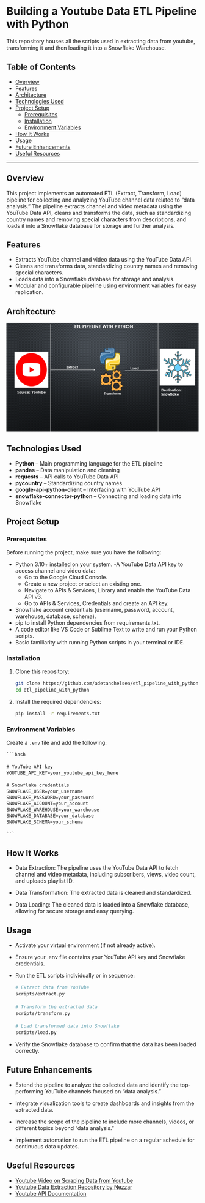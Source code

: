# Building a Youtube Data ETL Pipeline with Python

This repository houses all the scripts used in extracting data from youtube, transforming it and then loading it into a Snowflake Warehouse. 

## Table of Contents
- [Overview](#overview)
- [Features](#features)
- [Architecture](#architecture)
- [Technologies Used](#technologies-used)
- [Project Setup](#project-setup)
  - [Prerequisites](#prerequisites)
  - [Installation](#installation)
  - [Environment Variables](#environment-variables)
- [How It Works](#how-it-works)
- [Usage](#usage)
- [Future Enhancements](#future-enhancements)
- [Useful Resources](#useful-resources)

---

## Overview
This project implements an automated ETL (Extract, Transform, Load) pipeline for collecting and analyzing YouTube channel data related to “data analysis.” The pipeline extracts channel and video metadata using the YouTube Data API, cleans and transforms the data, such as standardizing country names and removing special characters from descriptions, and loads it into a Snowflake database for storage and further analysis.

## Features
- Extracts YouTube channel and video data using the YouTube Data API.
- Cleans and transforms data, standardizing country names and removing special characters.
- Loads data into a Snowflake database for storage and analysis.
- Modular and configurable pipeline using environment variables for easy replication.

## Architecture
![Architecture Diagram](/img/architecture.png)

## Technologies Used
- **Python** – Main programming language for the ETL pipeline
- **pandas** – Data manipulation and cleaning
- **requests** – API calls to YouTube Data API
- **pycountry** – Standardizing country names
- **google-api-python-client** – Interfacing with YouTube API
- **snowflake-connector-python** – Connecting and loading data into Snowflake

## Project Setup
### Prerequisites
Before running the project, make sure you have the following:
- Python 3.10+ installed on your system.
-A YouTube Data API key to access channel and video data:
    - Go to the Google Cloud Console.
    - Create a new project or select an existing one.
    - Navigate to APIs & Services, Library and enable the YouTube Data API v3.
    - Go to APIs & Services, Credentials and create an API key.
- Snowflake account credentials (username, password, account, warehouse, database, schema).
- pip to install Python dependencies from requirements.txt.
- A code editor like VS Code or Sublime Text to write and run your Python scripts.
- Basic familiarity with running Python scripts in your terminal or IDE.

### Installation
1. Clone this repository:
   ```bash
   git clone https://github.com/adetanchelsea/etl_pipeline_with_python.git
   cd etl_pipeline_with_python
   ```
2. Install the required dependencies:
   ```bash
   pip install -r requirements.txt
   ```
### Environment Variables
Create a `.env` file and add the following:

    ```bash
    
    # YouTube API key
    YOUTUBE_API_KEY=your_youtube_api_key_here

    # Snowflake credentials
    SNOWFLAKE_USER=your_username
    SNOWFLAKE_PASSWORD=your_password
    SNOWFLAKE_ACCOUNT=your_account
    SNOWFLAKE_WAREHOUSE=your_warehouse
    SNOWFLAKE_DATABASE=your_database
    SNOWFLAKE_SCHEMA=your_schema

    ```

## How It Works
- Data Extraction: The pipeline uses the YouTube Data API to fetch channel and video metadata, including subscribers, views, video count, and uploads playlist ID.

- Data Transformation: The extracted data is cleaned and standardized.

- Data Loading: The cleaned data is loaded into a Snowflake database, allowing for secure storage and easy querying.

## Usage
- Activate your virtual environment (if not already active).
- Ensure your .env file contains your YouTube API key and Snowflake credentials.
- Run the ETL scripts individually or in sequence:

    ```bash
    # Extract data from YouTube
    scripts/extract.py

    # Transform the extracted data
    scripts/transform.py

    # Load transformed data into Snowflake
    scripts/load.py
    
    ```
- Verify the Snowflake database to confirm that the data has been loaded correctly.

## Future Enhancements
- Extend the pipeline to analyze the collected data and identify the top-performing YouTube channels focused on “data analysis.”

- Integrate visualization tools to create dashboards and insights from the extracted data.

- Increase the scope of the pipeline to include more channels, videos, or different topics beyond “data analysis.”

- Implement automation to run the ETL pipeline on a regular schedule for continuous data updates.

## Useful Resources
- [Youtube Video on Scraping Data from Youtube](https://www.youtube.com/watch?v=SwSbnmqk3zY)
- [Youtube Data Extraction Repository by Nezzar](https://github.com/N3zzar/Youtube_data_extraction_project)
- [Youtube API Documentation](https://developers.google.com/youtube/v3)


